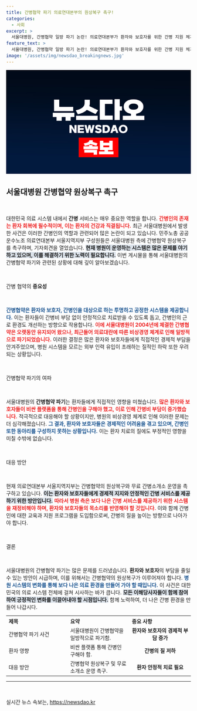 ```yaml
---
title: 간병협약 파기 의료연대본부의 원상복구 촉구!
categories:
  - 사회
excerpt: >
  서울대병원, 간병협약 일방 파기 논란! 의료연대본부가 환자와 보호자를 위한 간병 지원 체계 원상복구 촉구 - 간병비 폭등과 질 저하의 실상은?
feature_text: >
  서울대병원, 간병협약 일방 파기 논란! 의료연대본부가 환자와 보호자를 위한 간병 지원 체계 원상복구 촉구 - 간병비 폭등과 질 저하의 실상은?
image: '/assets/img/newsdao_breakingnews.jpg'
---
```


<p><img src="/assets/img/newsdao_breakingnews.jpg" alt="ranknews 속보" /></p>

<h2 data-ke-size="size26">서울대병원 간병협약 원상복구 촉구</h2>

<p data-ke-size="size16">&nbsp;</p>

<p>대한민국 의료 시스템 내에서 <b>간병</b> 서비스는 매우 중요한 역할을 합니다. <b><span style="color: #ee2323;">간병인의 존재는 환자 회복에 필수적이며, 이는 환자의 건강과 직결됩니다.</span></b> 최근 서울대병원에서 발생한 사건은 이러한 간병인의 역할과 관련되어 많은 논란이 되고 있습니다. 민주노총 공공운수노조 의료연대본부 서울지역지부 구성원들은 서울대병원 측에 간병협약 원상복구를 촉구하며, 기자회견을 열었습니다. <b><span style="background-color: #21538527;">현재 병원이 운영하는 시스템은 많은 문제를 야기하고 있으며, 이를 해결하기 위한 노력이 필요합니다.</span></b> 이번 게시물을 통해 서울대병원의 간병협약 파기와 관련된 상황에 대해 깊이 알아보겠습니다.</p>

<p data-ke-size="size16">&nbsp;</p>

<p>간병 협약의 <b>중요성</b></p>

<p data-ke-size="size16">&nbsp;</p>

<p><b><span style="color: #1a5490;">간병협약은 환자와 보호자, 간병인을 대상으로 하는 투명하고 공정한 시스템을 제공합니다.</span></b> 이는 환자들이 간병비 부담 없이 안정적으로 치료받을 수 있도록 돕고, 간병인의 근로 환경도 개선하는 방향으로 작용합니다. <b><span style="color: #ee2323;">이에 서울대병원이 2004년에 체결한 간병협약은 오랫동안 유지되어 왔으나, 최근들어 의료대란에 따른 비상경영 체계로 인해 일방적으로 파기되었습니다.</span></b> 이러한 결정은 많은 환자와 보호자들에게 직접적인 경제적 부담을 안겨주었으며, 병원 시스템을 모르는 외부 인력 유입이 초래하는 질적인 하락 또한 우려되는 상황입니다.</p>

<p data-ke-size="size16">&nbsp;</p>

<p>간병협약 파기의 여파</p>

<p data-ke-size="size16">&nbsp;</p>

<p>서울대병원의 <b>간병협약 파기</b>는 환자들에게 직접적인 영향을 미쳤습니다. <b><span style="color: #ee2323;">많은 환자와 보호자들이 비싼 플랫폼을 통해 간병인을 구해야 했고, 이로 인해 간병비 부담이 증가했습니다.</span></b> 적극적으로 대응해야 할 상황이지만, 병원의 비상경영 체계로 인해 이러한 문제는 더 심각해졌습니다. <b><span style="color: #1a5490;">그 결과, 환자와 보호자들은 경제적인 어려움을 겪고 있으며, 간병인 또한 동아리를 구성하지 못하는 상황입니다.</span></b> 이는 환자 치료의 질에도 부정적인 영향을 미칠 수밖에 없습니다.</p>

<p data-ke-size="size16">&nbsp;</p>

<p>대응 방안</p>

<p data-ke-size="size16">&nbsp;</p>

<p>현재 의료연대본부 서울지역지부는 간병협약의 원상복구와 무료 간병소개소 운영을 촉구하고 있습니다. <b><span style="background-color: #21538527;">이는 환자와 보호자들에게 경제적 지지와 안정적인 간병 서비스를 제공하기 위한 방안입니다.</span></b> <b><span style="color: #ee2323;">따라서 병원 측은 보다 나은 간병 서비스를 제공하기 위한 시스템을 재정비해야 하며, 환자와 보호자들의 목소리를 반영해야 할 것입니다.</span></b> 이와 함께 간병인에 대한 교육과 지원 프로그램을 도입함으로써, 간병의 질을 높이는 방향으로 나아가야 합니다.</p>

<p data-ke-size="size16">&nbsp;</p>

<p>결론</p>

<p data-ke-size="size16">&nbsp;</p>

<p>서울대병원의 간병협약 파기는 많은 문제를 드러냈습니다. <b>환자와 보호자</b>의 부담을 줄일 수 있는 방안이 시급하며, 이를 위해서는 간병협약의 원상복구가 이루어져야 합니다. <b><span style="color: #1a5490;">병원 시스템의 변화를 통해 보다 나은 의료 환경을 만들어 가야 할 때입니다.</span></b> 이 사건은 대한민국의 의료 시스템 전체에 걸쳐 시사하는 바가 큽니다. <b><span style="background-color: #21538527;">모든 이해당사자들이 함께 참여하여 긍정적인 변화를 이끌어내야 할 시점입니다.</span></b> 함께 노력하여, 더 나은 간병 환경을 만들어 나갑시다. </p>

<table style="width: 100%; border-collapse: collapse;">
  <tr>
    <th style="width: 33%; text-align: left;">제목</th>
    <th style="width: 33%; text-align: left;">요약</th>
    <th style="width: 33%; text-align: left;">중요 사항</th>
  </tr>
  <tr>
    <td style="text-align: left;">간병협약 파기 사건</td>
    <td style="text-align: left;">서울대병원이 간병협약을 일방적으로 파기함.</td>
    <td style="text-align: center; height: 17px;"><b>환자와 보호자의 경제적 부담 증가</b></td>
  </tr>
  <tr>
    <td style="text-align: left;">환자 영향</td>
    <td style="text-align: left;">비싼 플랫폼 통해 간병인 구해야 함.</td>
    <td style="text-align: center; height: 17px;"><b>간병의 질 저하</b></td>
  </tr>
  <tr>
    <td style="text-align: left;">대응 방안</td>
    <td style="text-align: left;">간병협약 원상복구 및 무료 소개소 운영 촉구.</td>
    <td style="text-align: center; height: 17px;"><b>환자 안정적 치료 필요</b></td>
  </tr>
</table>

<hr>

<p data-ke-size="size16">&nbsp;</p>
실시간 뉴스 속보는, <a href="https://newsdao.kr" rel="dofollow">https://newsdao.kr</a>


